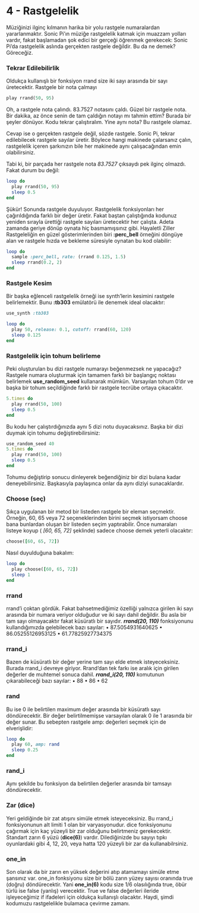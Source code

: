 # 4 - Rastgelelik
Müziğinizi ilginç kılmanın harika bir yolu rastgele numaralardan yararlanmaktır. Sonic Pi’ın müziğe rastgelelik katmak için muazzam yolları vardır, fakat başlamadan şok edici bir gerçeği öğrenmek gerekecek: Sonic Pi’da rastgelelik aslında gerçekten rastgele değildir. Bu da ne demek? Göreceğiz.


### Tekrar Edilebilirlik
Oldukça kullanışlı bir fonksiyon rrand size iki sayı arasında bir sayı üretecektir. Rastgele bir nota çalmayı 
```ruby
play rrand(50, 95)
```
Oh, a rastgele nota çalındı. 83.7527 notasını çaldı. Güzel bir rastgele nota. Bir dakika, az önce senin de tam çaldığın notayı mı tahmin ettim? Burada bir şeyler dönüyor. Kodu tekrar çalıştıralım. Yine aynı nota? Bu rastgele olamaz.

Cevap ise o gerçekten rastgele değil, sözde rastgele. Sonic Pi, tekrar edilebilecek rastgele sayılar üretir. Böylece hangi makinede çalarsanız çalın, rastgelelik içeren şarkınızın bile her makinede aynı çalışacağından emin olabilirsiniz.

Tabi ki, bir parçada her rastgele nota *83.7527* çıksaydı pek ilginç olmazdı. Fakat durum bu değil:
```ruby
loop do
  play rrand(50, 95)
  sleep 0.5
end 
```
Şükür! Sonunda rastgele duyuluyor. Rastgelelik fonksiyonları her çağırıldığında farklı bir değer üretir. Fakat baştan çalıştığında kodunuz yeniden sırayla ürettiği rastgele sayıları üretecektir her çalışta. Adeta zamanda geriye dönüp oynata hiç basmamışsınız gibi.
Hayaletli Ziller
Rastgeleliğin en güzel gösterimlerinden biri **:perc_bell** örneğini döngüye alan ve rastgele hızda ve bekleme süresiyle oynatan bu kod olabilir: 
```ruby
loop do
  sample :perc_bell, rate: (rrand 0.125, 1.5)
  sleep rrand(0.2, 2)
end
```

### Rastgele Kesim
Bir başka eğlenceli rastgelelik örneği ise synth’lerin kesimini rastgele belirlemektir. Bunu **:tb303** emülatörü ile denemek ideal olacaktır:
```ruby
use_synth :tb303

loop do
  play 50, release: 0.1, cutoff: rrand(60, 120)
  sleep 0.125
end
```

### Rastgelelik için tohum belirleme
Peki oluşturulan bu dizi rastgele numarayı beğenmezsek ne yapacağız? Rastgele numara oluşturmak için tamamen farklı bir başlangıç noktası belirlemek **use_random_seed** kullanarak mümkün. Varsayılan tohum 0’dır ve başka bir tohum seçildiğinde farklı bir rastgele tecrübe ortaya çıkacaktır.
```ruby
5.times do
  play rrand(50, 100)
  sleep 0.5
end
```
Bu kodu her çalıştırdığınızda aynı 5 dizi notu duyacaksınız. Başka bir dizi duymak için tohumu değiştirebilirsiniz:
```ruby
use_random_seed 40
5.times do
  play rrand(50, 100)
  sleep 0.5
end
```
Tohumu değiştirip sonucu dinleyerek beğendiğiniz bir dizi bulana kadar deneyebilirsiniz. Başkasıyla paylaşınca onlar da aynı diziyi sunacaklardır. 


### Choose (seç)
Sıkça uygulanan bir metod bir listeden rastgele bir eleman seçmektir. Örneğin, 60, 65 veya 72 seçeneklerinden birini seçmek istiyorsam 
choose bana bunlardan oluşan bir listeden seçim yaptırabilir. Önce numaraları listeye koyup ( *[60, 65, 72]* şeklinde) sadece choose demek yeterli olacaktır:
```ruby
choose([60, 65, 72])
```
Nasıl duyulduğuna bakalım:
```ruby
loop do
  play choose([60, 65, 72])
  sleep 1
end
```

### rrand
rrand’i çoktan gördük. Fakat bahsetmediğimiz özelliği yalnızca girilen iki sayı arasında bir numara veriyor olduğudur ve iki sayı dahil değildir. Bu asla bir tam sayı olmayacaktır fakat küsüratlı bir sayıdır. ***rrand(20, 110)*** fonksiyonunu kullandığımızda gelebilecek bazı sayılar:
•	87.5054931640625
•	86.05255126953125
•	61.77825927734375

### rrand_i
Bazen de küsüratlı bir değer yerine tam sayı elde etmek isteyeceksiniz. Burada rrand_i devreye giriyor. Rrand’dan tek farkı ise aralık için girilen değerler de muhtemel sonuca dahil. ***rrand_i(20, 110)*** komutunun çıkarabileceği bazı sayılar:
•	88
•	86
•	62

### rand
Bu ise 0 ile belirtilen maximum değer arasında bir küsüratlı sayı döndürecektir. Bir değer belirtilmemişse varsayılan olarak 0 ile 1 arasında bir değer sunar. Bu sebepten rastgele amp: değerleri seçmek için de elverişlidir:
```ruby
loop do
  play 60, amp: rand
  sleep 0.25
end
```

### rand_i
Aynı şekilde bu fonksiyon da belirtilen değerler arasında bir tamsayı döndürecektir.

### Zar (dice)
Yeri geldiğinde bir zat atışını simüle etmek isteyeceksiniz. Bu rrand_i fonksiyonunun alt limiti 1 olan bir varyasyonudur. dice fonksiyonunu çağırmak için kaç yüzeyli bir zar olduğunu belirtmeniz gerekecektir. Standart zarın 6 yüzü (**dice(6)**) vardır. Dilediğinizde bu sayıyı tıpkı oyunlardaki gibi 4, 12, 20, veya hatta 120 yüzeyli bir zar da kullanabilrsiniz.

### one_in
Son olarak da bir zarın en yüksek değerini atıp atamamayı simüle etme şansınız var. one_in fonksiyonu size bir bölü zarın yüzey sayısı oranında true (doğru) döndürecektir. Yani **one_in(6)** kodu size 1/6 olasılığında true, öbür türlü ise false (yanlış) verecektir. True ve false değerleri ileride işleyeceğimiz if ifadeleri için oldukça kullanışlı olacaktır. 
Haydi, şimdi kodumuzu rastgelelikle bulamaca çevirme zamanı.

